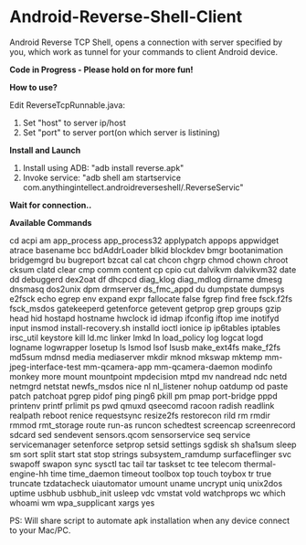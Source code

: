 # Android-Reverse-Shell-Client

Android Reverse TCP Shell, opens a connection with server specified by you, which work as tunnel for your commands to client Android device.

**Code in Progress - Please hold on for more fun!**

**How to use?**

Edit ReverseTcpRunnable.java:

1. Set "host" to server ip/host
2. Set "port" to server port(on which server is listining) 

**Install and Launch**

1. Install using ADB: "adb install reverse.apk"
2. Invoke service: "adb shell am startservice com.anythingintellect.androidreverseshell/.ReverseServic"

**Wait for connection..**

**Available Commands**

cd
acpi
am
app_process
app_process32
applypatch
appops
appwidget
atrace
basename
bcc
bdAddrLoader
blkid
blockdev
bmgr
bootanimation
bridgemgrd
bu
bugreport
bzcat
cal
cat
chcon
chgrp
chmod
chown
chroot
cksum
clatd
clear
cmp
comm
content
cp
cpio
cut
dalvikvm
dalvikvm32
date
dd
debuggerd
dex2oat
df
dhcpcd
diag_klog
diag_mdlog
dirname
dmesg
dnsmasq
dos2unix
dpm
drmserver
ds_fmc_appd
du
dumpstate
dumpsys
e2fsck
echo
egrep
env
expand
expr
fallocate
false
fgrep
find
free
fsck.f2fs
fsck_msdos
gatekeeperd
getenforce
getevent
getprop
grep
groups
gzip
head
hid
hostapd
hostname
hwclock
id
idmap
ifconfig
iftop
ime
inotifyd
input
insmod
install-recovery.sh
installd
ioctl
ionice
ip
ip6tables
iptables
irsc_util
keystore
kill
ld.mc
linker
lmkd
ln
load_policy
log
logcat
logd
logname
logwrapper
losetup
ls
lsmod
lsof
lsusb
make_ext4fs
make_f2fs
md5sum
mdnsd
media
mediaserver
mkdir
mknod
mkswap
mktemp
mm-jpeg-interface-test
mm-qcamera-app
mm-qcamera-daemon
modinfo
monkey
more
mount
mountpoint
mpdecision
mtpd
mv
nandread
ndc
netd
netmgrd
netstat
newfs_msdos
nice
nl
nl_listener
nohup
oatdump
od
paste
patch
patchoat
pgrep
pidof
ping
ping6
pkill
pm
pmap
port-bridge
pppd
printenv
printf
prlimit
ps
pwd
qmuxd
qseecomd
racoon
radish
readlink
realpath
reboot
renice
requestsync
resize2fs
restorecon
rild
rm
rmdir
rmmod
rmt_storage
route
run-as
runcon
schedtest
screencap
screenrecord
sdcard
sed
sendevent
sensors.qcom
sensorservice
seq
service
servicemanager
setenforce
setprop
setsid
settings
sgdisk
sh
sha1sum
sleep
sm
sort
split
start
stat
stop
strings
subsystem_ramdump
surfaceflinger
svc
swapoff
swapon
sync
sysctl
tac
tail
tar
taskset
tc
tee
telecom
thermal-engine-hh
time
time_daemon
timeout
toolbox
top
touch
toybox
tr
true
truncate
tzdatacheck
uiautomator
umount
uname
uncrypt
uniq
unix2dos
uptime
usbhub
usbhub_init
usleep
vdc
vmstat
vold
watchprops
wc
which
whoami
wm
wpa_supplicant
xargs
yes

PS: Will share script to automate apk installation when any device connect to your Mac/PC.

